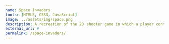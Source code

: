 ```yaml
---
name: Space Invaders
tools: [HTML5, CSS3, JavaScript]
image: ../assets/img/space.png
description: A recreation of the 2D shooter game in which a player controls a spaceship by moving it horizontally across the bottom of the screen and by firing at descending aliens. 
external_url: #
permalink: /space-invaders/
---
```

